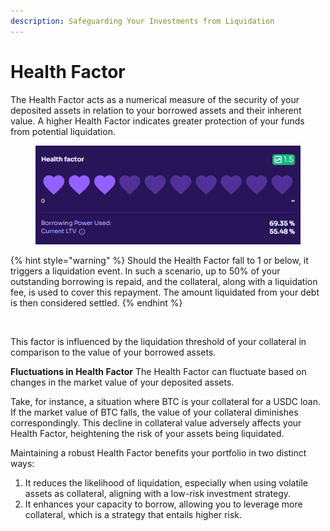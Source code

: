 ```yaml
---
description: Safeguarding Your Investments from Liquidation
---
```


# Health Factor

The Health Factor acts as a numerical measure of the security of your deposited assets in relation to your borrowed assets and their inherent value. A higher Health Factor indicates greater protection of your funds from potential liquidation.

<figure><img src="../.gitbook/assets/image (131).png" alt=""><figcaption></figcaption></figure>

{% hint style="warning" %}
Should the Health Factor fall to 1 or below, it triggers a liquidation event. In such a scenario, up to 50% of your outstanding borrowing is repaid, and the collateral, along with a liquidation fee, is used to cover this repayment. The amount liquidated from your debt is then considered settled.
{% endhint %}

<figure><img src="../.gitbook/assets/image (62).png" alt="" width="303"><figcaption></figcaption></figure>

This factor is influenced by the liquidation threshold of your collateral in comparison to the value of your borrowed assets.

**Fluctuations in Health Factor** The Health Factor can fluctuate based on changes in the market value of your deposited assets.

Take, for instance, a situation where BTC is your collateral for a USDC loan. If the market value of BTC falls, the value of your collateral diminishes correspondingly. This decline in collateral value adversely affects your Health Factor, heightening the risk of your assets being liquidated.

Maintaining a robust Health Factor benefits your portfolio in two distinct ways:

1. It reduces the likelihood of liquidation, especially when using volatile assets as collateral, aligning with a low-risk investment strategy.
2. It enhances your capacity to borrow, allowing you to leverage more collateral, which is a strategy that entails higher risk.
